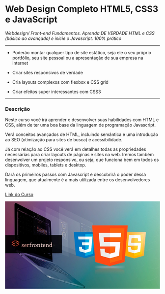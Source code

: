 # Web Design Completo HTML5, CSS3 e JavaScript

*Webdesign/ Front-end Fundamentos. Aprenda DE VERDADE HTML e CSS (básico ao avançado) e inicie o Javascript. 100% prático*


------------


- Poderão montar qualquer tipo de site estático, seja ele o seu próprio portfólio, seu site pessoal ou a apresentação de sua empresa na internet

- Criar sites responsivos de verdade

- Cria layouts complexos com flexbox e CSS grid

-  Criar efeitos super interessantes com CSS3

------------


### Descrição
Neste curso você irá aprender e desenvolver suas habilidades com HTML e CSS, além de ter uma boa base da linguagem de programação Javascript.

Verá conceitos avançados de HTML, incluindo semântica e uma introdução ao SEO (otimização para sites de busca) e acessibilidade.

Já com relação ao CSS você verá em detalhes todas as propriedades necessárias para criar layouts de páginas e sites na web. Iremos também desenvolver um projeto responsivo, ou seja, que funciona bem em todos os dispositivos, mobiles, tablets e desktop.

Dará os primeiros passos com Javascript e descobrirá o poder dessa linguagem, que atualmente é a mais utilizada entre os desenvolvedores web.

<a href="https://www.udemy.com/course/curso-web-design-fundamentos-aprenda-html-css-e-javascript/?utm_source=adwords&utm_medium=udemyads&utm_campaign=INTL-AW-PROS-Brazil-DSA-WebIndex&utm_content=deal4584&utm_term=_._ag_110792056508_._ad_440430986858_._de_c_._dm__._pl__._ti_dsa-45211625058_._li_1031720_._pd__._&gclid=Cj0KCQjwk8b7BRCaARIsAARRTL57xZohmqmgjlQcB8l2SfVjPnEE9RJ7nrjJoPnKfW4BvWKT4hEaRPUaArnCEALw_wcB">Link do Curso</a>

<img src="front.jpg">
